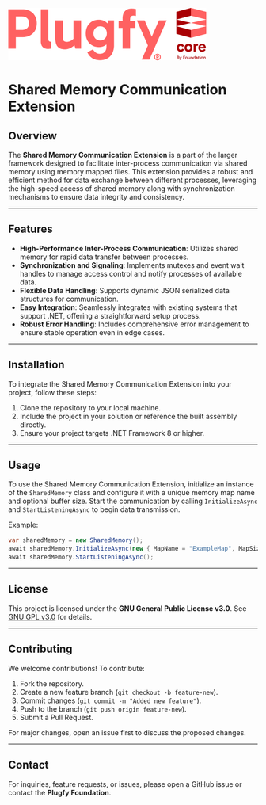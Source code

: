  
![logo_plugfy_core_foundation_256x55](https://raw.githubusercontent.com/PlugfyFoundation/.github/refs/heads/main/plugfy-core-fundation-header.png)

# Shared Memory Communication Extension

## Overview
The **Shared Memory Communication Extension** is a part of the larger framework designed to facilitate inter-process communication via shared memory using memory mapped files. This extension provides a robust and efficient method for data exchange between different processes, leveraging the high-speed access of shared memory along with synchronization mechanisms to ensure data integrity and consistency.

---

## Features
- **High-Performance Inter-Process Communication**: Utilizes shared memory for rapid data transfer between processes.
- **Synchronization and Signaling**: Implements mutexes and event wait handles to manage access control and notify processes of available data.
- **Flexible Data Handling**: Supports dynamic JSON serialized data structures for communication.
- **Easy Integration**: Seamlessly integrates with existing systems that support .NET, offering a straightforward setup process.
- **Robust Error Handling**: Includes comprehensive error management to ensure stable operation even in edge cases.

---

## Installation
To integrate the Shared Memory Communication Extension into your project, follow these steps:
1. Clone the repository to your local machine.
2. Include the project in your solution or reference the built assembly directly.
3. Ensure your project targets .NET Framework 8 or higher.

---

## Usage
To use the Shared Memory Communication Extension, initialize an instance of the `SharedMemory` class and configure it with a unique memory map name and optional buffer size. Start the communication by calling `InitializeAsync` and `StartListeningAsync` to begin data transmission.

Example:
```csharp
var sharedMemory = new SharedMemory();
await sharedMemory.InitializeAsync(new { MapName = "ExampleMap", MapSize = 4096 });
await sharedMemory.StartListeningAsync();
```

---

## License
This project is licensed under the **GNU General Public License v3.0**. See [GNU GPL v3.0](https://www.gnu.org/licenses/gpl-3.0.en.html) for details.

---

## Contributing
We welcome contributions! To contribute:
1. Fork the repository.
2. Create a new feature branch (`git checkout -b feature-new`).
3. Commit changes (`git commit -m "Added new feature"`).
4. Push to the branch (`git push origin feature-new`).
5. Submit a Pull Request.

For major changes, open an issue first to discuss the proposed changes.

---

## Contact
For inquiries, feature requests, or issues, please open a GitHub issue or contact the **Plugfy Foundation**.

